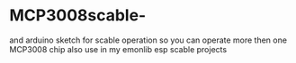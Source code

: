 # MCP3008scable-
 and arduino sketch for scable operation so you can operate more then one MCP3008 chip
  also use in my emonlib esp scable projects
